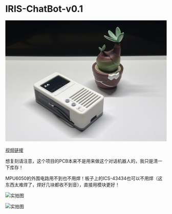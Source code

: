 # IRIS-ChatBot-v0.1

![实拍图](./4.Docs/p1.jpg)

[视频链接](https://www.bilibili.com/video/BV1xz421S7d6/?spm_id_from=333.788.0.0&vd_source=6993c687c4c026d4a88b3e5712b40113)

想复刻请注意，这个项目的PCB本来不是用来做这个对话机器人的，我只是清一下库存！

MPU6050的外围电路用不到也不用焊！板子上的ICS-43434也可以不用焊（这东西太难焊了，焊好几块都收不到音），直接用模块更好！

![实拍图](./4.Docs/p2.jpg)

![实拍图](./4.Docs/p3.jpg)






